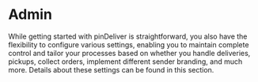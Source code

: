 # Admin

While getting started with pinDeliver is straightforward, you also have the flexibility to configure various settings, enabling you to maintain complete control and tailor your processes based on whether you handle deliveries, pickups, collect orders, implement different sender branding, and much more. Details about these settings can be found in this section. 
